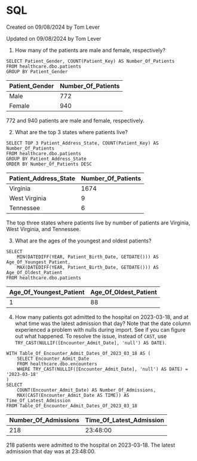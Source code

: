# SQL

Created on 09/08/2024 by Tom Lever

Updated on 09/08/2024 by Tom Lever


1. How many of the patients are male and female, respectively?

```
SELECT Patient_Gender, COUNT(Patient_Key) AS Number_Of_Patients
FROM healthcare.dbo.patients
GROUP BY Patient_Gender
```

|Patient_Gender|Number_Of_Patients|
|---|---|
|Male|772|
|Female|940|

772 and 940 patients are male and female, respectively.


2. What are the top 3 states where patients live?

```
SELECT TOP 3 Patient_Address_State, COUNT(Patient_Key) AS Number_Of_Patients
FROM healthcare.dbo.patients
GROUP BY Patient_Address_State
ORDER BY Number_Of_Patients DESC
```

|Patient_Address_State|Number_Of_Patients|
|---|---|
|Virginia|1674|
|West Virginia|9|
|Tennessee|6|

The top three states where patients live by number of patients are Virginia, West Virginia, and Tennessee.


3. What are the ages of the youngest and oldest patients?

```
SELECT
    MIN(DATEDIFF(YEAR, Patient_Birth_Date, GETDATE())) AS Age_Of_Youngest_Patient,
    MAX(DATEDIFF(YEAR, Patient_Birth_Date, GETDATE())) AS Age_Of_Oldest_Patient
FROM healthcare.dbo.patients
```

|Age_Of_Youngest_Patient|Age_Of_Oldest_Patient|
|---|---|
|1|88|


4. How many patients got admitted to the hospital on 2023-03-18, and at what time was the latest admission that day? Note that the date column experienced a problem with nulls during import. See if you can figure out what happened. To resolve the issue, instead of `CAST`, use `TRY_CAST(NULLIF([Encounter_Admit_Date], 'null') AS DATE)`.

```
WITH Table_Of_Encounter_Admit_Dates_Of_2023_03_18 AS (
    SELECT Encounter_Admit_Date
    FROM healthcare.dbo.encounters
    WHERE TRY_CAST(NULLIF([Encounter_Admit_Date], 'null') AS DATE) = '2023-03-18'
)
SELECT
    COUNT(Encounter_Admit_Date) AS Number_Of_Admissions,
    MAX(CAST(Encounter_Admit_Date AS TIME)) AS Time_Of_Latest_Admission
FROM Table_Of_Encounter_Admit_Dates_Of_2023_03_18
```

|Number_Of_Admissions|Time_Of_Latest_Admission|
|---|---|
|218|23:48:00|

218 patients were admitted to the hospital on 2023-03-18. The latest admission that day was at 23:48:00.
